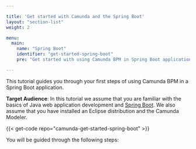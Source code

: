 ```yaml
---

title: 'Get started with Camunda and the Spring Boot'
layout: "section-list"
weight: 2

menu:
  main:
    name: "Spring Boot"
    identifier: "get-started-spring-boot"
    pre: "Get started with using Camunda BPM in Spring Boot application."

---
```


This tutorial guides you through your first steps of using Camunda BPM in a Spring Boot application.

**Target Audience**:
In this tutorial we assume that you are familiar with the basics of Java web application development and [Spring Boot](https://projects.spring.io/spring-boot/).
We also assume that you have installed an Eclipse distribution and the Camunda Modeler.

{{< get-code repo="camunda-get-started-spring-boot" >}}

You will be guided through the following steps:
